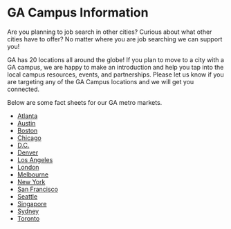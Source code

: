 # GA Campus Information

Are you planning to job search in other cities? Curious about what other cities have to offer? No matter where you are job searching we can support you!

GA has 20 locations all around the globe! If you plan to move to a city with a GA campus, we are happy to make an introduction and help you tap into the local campus resources, events, and partnerships. Please let us know if you are targeting any of the GA Campus locations and we will get you connected.

Below are some fact sheets for our GA metro markets.
- [Atlanta](https://drive.google.com/open?id=1hoChcTixYSbXnIbWt35yoE4LutoY0i3W)
- [Austin](https://drive.google.com/open?id=1cjMLdg0qKvJECrUBdxbMKGLJu3Sp5R22)
- [Boston](https://drive.google.com/open?id=15zVHfqetV29mUr4rOlLnc8nnwCPGN1qj)
- [Chicago](https://drive.google.com/open?id=19fFmeI80uuOCqwMua9Cqnlx1q356lfWc)
- [D.C.](https://drive.google.com/open?id=1lQPEUAeYHn7SrVkwSI9zUiFCeW3_UZVx)
- [Denver](https://drive.google.com/open?id=1soPJNYXXg_vYGvOvwzwrWHgx_Z24KWJT)
- [Los Angeles](https://drive.google.com/open?id=1NusZO1JyTl77G0ppiEq-2oTP3qGuFqzf)
- [London](https://drive.google.com/open?id=1rkcCAhsgpOdJT5JNmua_ep7nECccb3AH)
- [Melbourne](https://drive.google.com/open?id=1-rup0RGOsJ-rMBk5f-JGxZ5hkXkYQ3Ot)
- [New York](https://drive.google.com/open?id=1_NXcMAItUVI5lWPqklLRK-IGMQ-ijnuP)
- [San Francisco](https://drive.google.com/open?id=1WNNndLe9oI6zo_J9nA_CfBnW5yBrfi11)
- [Seattle](https://drive.google.com/open?id=1WRuVn2eLM1f7gqe_hq8meGWtgVz_Z0cN)
- [Singapore](https://drive.google.com/open?id=1e0L-T1O7y7z9k0r98DToGoqJ1OAL8Aan)
- [Sydney](https://drive.google.com/open?id=15RYanQ8PpvgCyP8TOE8xo2sFM9m-IUNo)
- [Toronto](https://drive.google.com/file/d/164BS_43VjcehFegCuSuCSmxreWP6hNnz/view)
